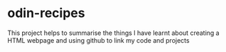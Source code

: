 # odin-recipes

This project helps to summarise the things I have learnt about creating a HTML webpage and using github to link my code and projects